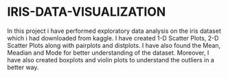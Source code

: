 # IRIS-DATA-VISUALIZATION
In this project i have performed exploratory data analysis on the iris dataset which i had downloaded from kaggle.
I have created 1-D Scatter Plots, 2-D Scatter Plots along with pairplots and distplots.
I have also found the Mean, Meadian and Mode for better understanding of the dataset.
Moreover, I have also created boxplots and violin plots to understand the outliers in a better way.
